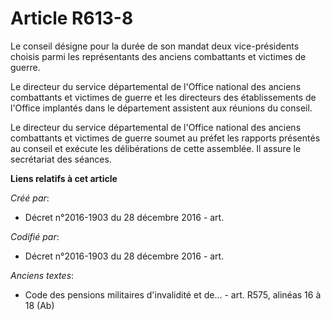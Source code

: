 # Article R613-8

Le conseil désigne pour la durée de son mandat deux vice-présidents choisis parmi les représentants des anciens combattants
et victimes de guerre.

Le directeur du service départemental de l'Office national des anciens combattants et victimes de guerre et les directeurs
des établissements de l'Office implantés dans le département assistent aux réunions du conseil.

Le directeur du service départemental de l'Office national des anciens combattants et victimes de guerre soumet au préfet les
rapports présentés au conseil et exécute les délibérations de cette assemblée. Il assure le secrétariat des séances.

**Liens relatifs à cet article**

_Créé par_:

  - Décret n°2016-1903 du 28 décembre 2016 - art.

_Codifié par_:

  - Décret n°2016-1903 du 28 décembre 2016 - art.

_Anciens textes_:

  - Code des pensions militaires d'invalidité et de... - art. R575, alinéas 16 à 18 (Ab)
